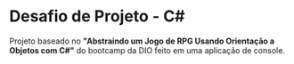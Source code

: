 # Desafio de Projeto - C#

Projeto baseado no 
**"Abstraindo um Jogo de RPG Usando Orientação a 
Objetos com C#"** do bootcamp da DIO
feito em uma aplicação de console.
